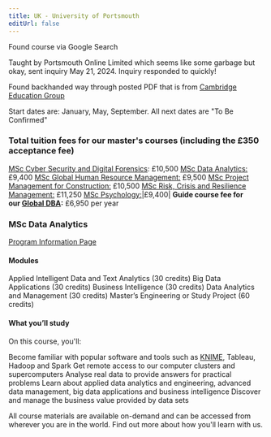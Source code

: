 ```yaml
---
title: UK - University of Portsmouth
editUrl: false
---
```


Found course via Google Search

Taught by Portsmouth Online Limited which seems like some garbage but okay, sent inquiry May 21, 2024. Inquiry responded to quickly!

Found backhanded way through posted PDF that is from [Cambridge Education Group](https://www.cegdigital.co.uk/)

Start dates are: January, May, September.
All next dates are "To Be Confirmed"

### Total tuition fees for our master's courses (including the £350 acceptance fee)

[MSc Cyber Security and Digital Forensics](https://studyonline.port.ac.uk/msc-cyber-security-and-digital-forensics): £10,500
[MSc Data Analytics:](https://studyonline.port.ac.uk/msc-data-analytics) £9,400
[MSc Global Human Resource Management:](https://studyonline.port.ac.uk/msc-global-human-resource-management) £9,500
[MSc Project Management for Construction:](https://studyonline.port.ac.uk/msc-project-management-for-construction) £10,500
[MSc Risk, Crisis and Resilience Management:](https://studyonline.port.ac.uk/msc-risk-crisis-and-resilience-management) £11,250
[MSc Psychology:](https://studyonline.port.ac.uk/msc-psychology)|£9,400|
**Guide course fee for our [Global DBA](https://studyonline.port.ac.uk/global-doctorate-in-business-administration):** £6,950 per year

### MSc Data Analytics

[Program Information Page](https://studyonline.port.ac.uk/msc-data-analytics)

#### Modules

Applied Intelligent Data and Text Analytics (30 credits)
Big Data Applications (30 credits)
Business Intelligence (30 credits)
Data Analytics and Management (30 credits)
Master’s Engineering or Study Project (60 credits)

#### What you’ll study

On this course, you'll:

Become familiar with popular software and tools such as [KNIME](https://www.knime.com/), Tableau, Hadoop and Spark
Get remote access to our computer clusters and supercomputers
Analyse real data to provide answers for practical problems
Learn about applied data analytics and engineering, advanced data management, big data applications and business intelligence
Discover and manage the business value provided by data sets

All course materials are available on-demand and can be accessed from wherever you are in the world. Find out more about how you'll learn with us.
